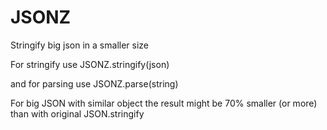 # JSONZ
Stringify big json in a smaller size

For stringify use
JSONZ.stringify(json)

and for parsing use
JSONZ.parse(string)

For big JSON with similar object the result might be 70% smaller (or more) than with original JSON.stringify

